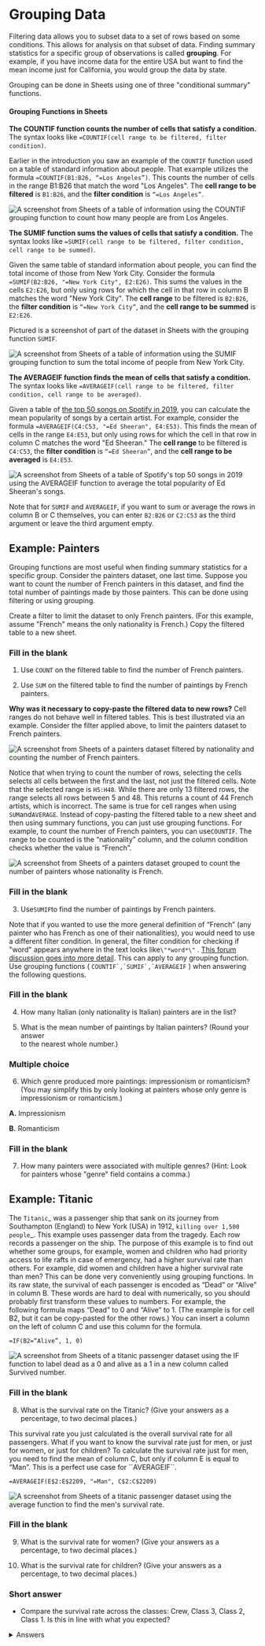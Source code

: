 <!-- Copyright (C)  Google, Runestone Interactive LLC
  This work is licensed under the Creative Commons Attribution-ShareAlike 4.0
  International License. To view a copy of this license, visit
  http://creativecommons.org/licenses/by-sa/4.0/. -->

Grouping Data
=============

Filtering data allows you to subset data to a set of rows based on some
conditions. This allows for analysis on that subset of data. Finding
summary statistics for a specific group of observations is called
**grouping**. For example, if you have income data for the entire USA
but want to find the mean income just for California, you would group
the data by state.

Grouping can be done in Sheets using one of three "conditional summary"
functions.

#### Grouping Functions in Sheets

**The COUNTIF function counts the number of cells that satisfy a
condition.** The syntax looks like
`=COUNTIF(cell range to be filtered, filter condition)`.

Earlier in the introduction you saw an example of the `COUNTIF` function
used on a table of standard information about people. That example
utilizes the formula `=COUNTIF(B1:B26, “=Los Angeles”)`. This counts the
number of cells in the range B1:B26 that match the word "Los Angeles".
The **cell range to be filtered** is `B1:B26`, and the **filter
condition** is `“=Los Angeles”`.

![A screenshot from Sheets of a table of information using the COUNTIF grouping function to count how many people are from Los Angeles.](figures/table_countif_example.png)

**The SUMIF function sums the values of cells that satisfy a
condition.** The syntax looks like
`=SUMIF(cell range to be filtered, filter condition, cell range to be summed)`.

Given the same table of standard information about people, you can find
the total income of those from New York City. Consider the formula
`=SUMIF(B2:B26, "=New York City", E2:E26)`. This sums the values in the
cells `E2:E26`, but only using rows for which the cell in that row in
column B matches the word \"New York City\". The **cell range** to be
filtered is `B2:B26`, the **filter condition** is `“=New York City”`,
and the **cell range to be summed** is `E2:E26`.

Pictured is a screenshot of part of the dataset in Sheets with the
grouping function `SUMIF`.

![A screenshot from Sheets of a table of information using the SUMIF grouping function to sum the total income of people from New York City.](figures/table_sumif_example.png)

**The AVERAGEIF function finds the mean of cells that satisfy a
condition.** The syntax looks like
`=AVERAGEIF(cell range to be filtered, filter condition, cell range to be averaged)`.

Given a table of [the top 50 songs on Spotify in
2019](https://www.kaggle.com/leonardopena/top50spotify2019/data), you
can calculate the mean popularity of songs by a certain artist. For
example, consider the formula
`=AVERAGEIF(C4:C53, "=Ed Sheeran", E4:E53)`. This finds the mean of
cells in the range `E4:E53`, but only using rows for which the cell in
that row in column C matches the word \"Ed Sheeran.\" The **cell range**
to be filtered is `C4:C53`, the **filter condition** is `“=Ed Sheeran”`,
and the **cell range to be averaged** is `E4:E53`.

![A screenshot from Sheets of a table of Spotify\'s top 50 songs in 2019 using the AVERAGEIF function to average the total popularity of Ed Sheeran\'s songs.](figures/spotify_averageif_example.png)

Note that for `SUMIF` and `AVERAGEIF`, if you want to sum or average the
rows in column B or C themselves, you can enter `B2:B26` or `C2:C53` as
the third argument or leave the third argument empty.

Example: Painters
-----------------

Grouping functions are most useful when finding summary statistics for a
specific group. Consider the painters dataset, one last time. Suppose
you want to count the number of French painters in this dataset, and
find the total number of paintings made by those painters. This can be
done using filtering or using grouping.

Create a filter to limit the dataset to only French painters. (For this
example, assume "French" means the only nationality is French.) Copy the
filtered table to a new sheet.

### Fill in the blank

1. Use `COUNT` on the filtered table to find the number of French painters.

2. Use `SUM` on the filtered table to find the number of paintings by
French painters.

**Why was it necessary to copy-paste the filtered data to new rows?**
Cell ranges do not behave well in filtered tables. This is best
illustrated via an example. Consider the filter applied above, to limit
the painters dataset to French painters.

![A screenshot from Sheets of a painters dataset filtered by nationality and counting the number of French painters.](figures/filtered_index.png)

Notice that when trying to count the number of rows, selecting the cells
selects all cells between the first and the last, not just the filtered
cells. Note that the selected range is
`H5:H48`. While there are only 13 filtered rows, the range selects all rows between 5 and 48. This returns a count of 44 French artists, which is incorrect. The same is true for cell ranges when using `SUM`and`AVERAGE`.  Instead of copy-pasting the filtered table to a new sheet and then using summary functions, you can just use grouping functions. For example, to count the number of French painters, you can use`COUNTIF`. The range to be counted is the “nationality” column, and the column condition checks whether the value is “French”. 

 ![A screenshot from Sheets of a painters dataset grouped to count the number of painters whose nationality is French.](figures/french_painters_using_countif.png)   
   
### Fill in the blank
   
3. Use`SUMIF`to find the number of paintings by French painters.    
    
Note that if you wanted to use the more general definition of “French” (any painter who has French as one of their nationalities), you would need to use a different filter condition. In general, the filter condition for checking if "word" appears anywhere in the text looks like`\"*word*\"` . [This forum discussion goes into more detail](https://stackoverflow.com/questions/17152704/google-spreadsheet-count-if-contains-a-string). This can apply to any grouping function.  Use grouping functions ( ``COUNTIF`,`SUMIF`,`AVERAGEIF`` ) when answering the following questions.  

### Fill in the blank      

4. How many Italian (only nationality is Italian) painters are in the list?     
 
5. What is the mean number of paintings by Italian painters? (Round your answer  
to the nearest whole number.) 

### Multiple choice
   
6. Which genre produced more paintings: impressionism or romanticism? (You may   simplify this by only looking at painters whose only genre is impressionism   or romanticism.)     
   
**A.** Impressionism       
   
**B.** Romanticism       
   
### Fill in the blank   
   
7. How many painters were associated with multiple genres? (Hint: Look for    painters whose "genre" field contains a comma.) 
   
Example: Titanic
----------------  
   
The `Titanic`_ was a passenger ship that sank on its journey from Southampton (England) to New York (USA) in 1912, `killing over 1,500 people`_. This example uses passenger data from the tragedy. Each row records a passenger on the ship.  The purpose of this example is to find out whether some groups, for example, women and children who had priority access to life rafts in case of emergency, had a higher survival rate than others. For example, did women and children have a higher survival rate than men? This can be done very conveniently using grouping functions.  In its raw state, the survival of each passenger is encoded as “Dead” or “Alive” in column B. These words are hard to deal with numerically, so you should probably first transform these values to numbers. For example, the following formula maps “Dead” to 0 and “Alive” to 1. (The example is for cell B2, but it can be copy-pasted for the other rows.) You can insert a column on the left of column C and use this column for the formula.   

```
=IF(B2=“Alive”, 1, 0)
```

![A screenshot from Sheets of a titanic passenger dataset using the IF function to label dead as a 0 and alive as a 1 in a new column called Survived number.](figures/titanic_adding_survived_column.png)  

### Fill in the blank 

8. What is the survival rate on the Titanic? (Give your answers as a    percentage, to two decimal places.)    

This survival rate you just calculated is the overall survival rate for all passengers. What if you want to know the survival rate just for men, or just for women, or just for children?  To calculate the survival rate just for men, you need to find the mean of column C, but only if column E is equal to “Man”. This is a perfect use case for ``AVERAGEIF\`\`.

``` {.none}
=AVERAGEIF(E$2:E$2209, "=Man", C$2:C$2209)
```

![A screenshot from Sheets of a titanic passenger dataset using the average function to find the men\'s survival rate.](figures/titanic_men_survival_rate.png)

### Fill in the blank

9. What is the survival rate for women? (Give your answers as a percentage,
to two decimal places.)

10. What is the survival rate for children? (Give your answers as a
percentage, to two decimal places.)

### Short answer

- Compare the survival rate across the classes: Crew, Class 3, Class 2,
Class 1. Is this in line with what you expected?

<details>
<summary>Answers</summary>
<br>
 
1. 13
 
2. 2120
 
3. 2120

4. 8

5. 136

6. Impressionism

7. 12

8. 32.25%

9. 75.69%

10. 51.61%

</details>